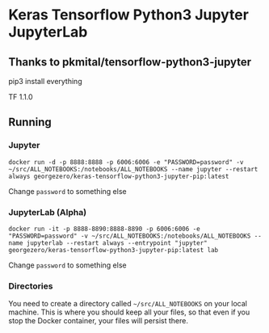 Keras Tensorflow Python3 Jupyter JupyterLab
==========================

## Thanks to pkmital/tensorflow-python3-jupyter 

pip3 install everything

TF 1.1.0

## Running

### Jupyter 

```
docker run -d -p 8888:8888 -p 6006:6006 -e "PASSWORD=password" -v ~/src/ALL_NOTEBOOKS:/notebooks/ALL_NOTEBOOKS --name jupyter --restart always georgezero/keras-tensorflow-python3-jupyter-pip:latest
```

Change `password` to something else

### JupyterLab (Alpha)

```
docker run -it -p 8888-8890:8888-8890 -p 6006:6006 -e "PASSWORD=password" -v ~/src/ALL_NOTEBOOKS:/notebooks/ALL_NOTEBOOKS --name jupyterlab --restart always --entrypoint "jupyter" georgezero/keras-tensorflow-python3-jupyter-pip:latest lab
```

Change `password` to something else


### Directories

You need to create a directory called `~/src/ALL_NOTEBOOKS` on your local machine.  This is where you should keep all your files, so that even if you stop the Docker container, your files will persist there.


